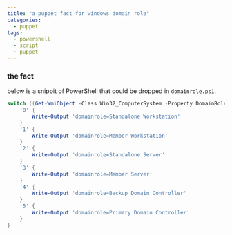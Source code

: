 ```yaml
---
title: "a puppet fact for windows domain role"
categories:
  - puppet
tags:
  - powershell
  - script
  - puppet
---
```


### the fact
below is a snippit of PowerShell that could be dropped in `domainrole.ps1`.


```powershell
switch ((Get-WmiObject -Class Win32_ComputerSystem -Property DomainRole).DomainRole) {
    '0' {
        Write-Output 'domainrole=Standalone Workstation'
    }
    '1' {
        Write-Output 'domainrole=Member Workstation'
    }
    '2' {
        Write-Output 'domainrole=Standalone Server'
    }
    '3' {
        Write-Output 'domainrole=Member Server'
    }
    '4' {
        Write-Output 'domainrole=Backup Domain Controller'
    }
    '5' {
        Write-Output 'domainrole=Primary Domain Controller'
    }
}
```
